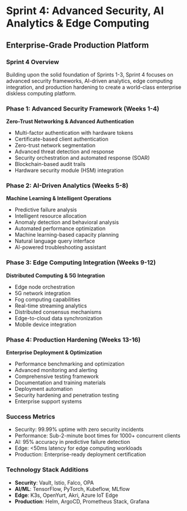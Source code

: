 # Sprint 4: Advanced Security, AI Analytics & Edge Computing
## Enterprise-Grade Production Platform

### Sprint 4 Overview
Building upon the solid foundation of Sprints 1-3, Sprint 4 focuses on advanced security frameworks, AI-driven analytics, edge computing integration, and production hardening to create a world-class enterprise diskless computing platform.

### Phase 1: Advanced Security Framework (Weeks 1-4)
**Zero-Trust Networking & Advanced Authentication**
- Multi-factor authentication with hardware tokens
- Certificate-based client authentication
- Zero-trust network segmentation
- Advanced threat detection and response
- Security orchestration and automated response (SOAR)
- Blockchain-based audit trails
- Hardware security module (HSM) integration

### Phase 2: AI-Driven Analytics (Weeks 5-8)
**Machine Learning & Intelligent Operations**
- Predictive failure analysis
- Intelligent resource allocation
- Anomaly detection and behavioral analysis
- Automated performance optimization
- Machine learning-based capacity planning
- Natural language query interface
- AI-powered troubleshooting assistant

### Phase 3: Edge Computing Integration (Weeks 9-12)
**Distributed Computing & 5G Integration**
- Edge node orchestration
- 5G network integration
- Fog computing capabilities
- Real-time streaming analytics
- Distributed consensus mechanisms
- Edge-to-cloud data synchronization
- Mobile device integration

### Phase 4: Production Hardening (Weeks 13-16)
**Enterprise Deployment & Optimization**
- Performance benchmarking and optimization
- Advanced monitoring and alerting
- Comprehensive testing framework
- Documentation and training materials
- Deployment automation
- Security hardening and penetration testing
- Enterprise support systems

### Success Metrics
- Security: 99.99% uptime with zero security incidents
- Performance: Sub-2-minute boot times for 1000+ concurrent clients
- AI: 95% accuracy in predictive failure detection
- Edge: <50ms latency for edge computing workloads
- Production: Enterprise-ready deployment certification

### Technology Stack Additions
- **Security**: Vault, Istio, Falco, OPA
- **AI/ML**: TensorFlow, PyTorch, Kubeflow, MLflow
- **Edge**: K3s, OpenYurt, Akri, Azure IoT Edge
- **Production**: Helm, ArgoCD, Prometheus Stack, Grafana